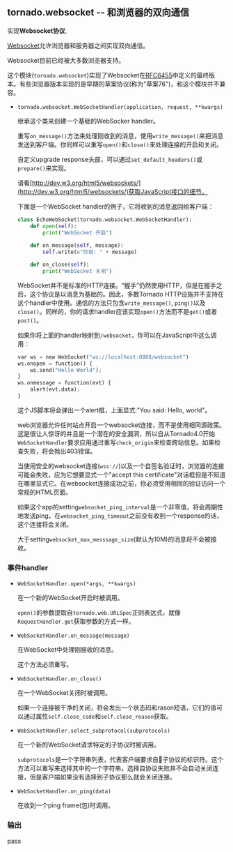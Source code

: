 ## tornado.websocket -- 和浏览器的双向通信

实现**Websocket协议**.

[Websocket](http://dev.w3.org/html5/websockets/)允许浏览器和服务器之间实现双向通信。

Websocket目前已经被大多数浏览器支持。

这个模块(`tornado.websocket`)实现了Websocket在[RFC6455](http://tools.ietf.org/html/rfc6455)中定义的最终版本。有些浏览器版本实现的是早期的草案协议(称为"草案76")，和这个模块并不兼容。

- `tornado.websocket.WebSocketHandler(application, request, **kwargs)`

    继承这个类来创建一个基础的WebSocker handler。

    重写`on_message()`方法来处理刚收到的消息，使用`write_message()`来把消息发送到客户端。你同样可以重写`open()`和`close()`来处理连接的开启和关闭。

    自定义upgrade response头部，可以通过`set_default_headers()`或`prepare()`来实现。

    请看[http://dev.w3.org/html5/websockets/](http://dev.w3.org/html5/websockets/)获取JavaScript接口的细节。

    下面是一个WebSocket handler的例子，它将收到的消息返回给客户端：

    ```python
    class EchoWebSocket(tornado.websocket.WebSocketHandler):
        def open(self):
            print("WebSocket 开启")
        
        def on_message(self, message):
            self.write(u"你说: " + message)

        def on_close(self):
            print("WebSocket 关闭")
    ```

    WebSocket并不是标准的HTTP连接。“握手”仍然使用HTTP，但是在握手之后，这个协议是以消息为基础的。因此，多数Tornado HTTP设施并不支持在这个handler中使用。通信的方法只包含`write_message()`, `ping()`以及`close()`。同样的，你的请求handler应该实现`open()`方法而不是`get()`或者`post()`。

    如果你将上面的handler映射到`/websocket`，你可以在JavaScript中这么调用：

    ```python
    var ws = new WebSocket("ws://localhost:8888/websocket")
    ws.onopen = function() {
        ws.send("Hello World");
    }
    ws.onmessage = function(evt) {
        alert(evt.data);
    }
    ```

    这个JS脚本将会弹出一个alert框，上面显式:"You said: Hello, world"。

    web浏览器允许任何站点开启一个websocket连接，而不是使用相同源政策。这是很让人惊讶的并且是一个潜在的安全漏洞，所以自从Tornado4.0开始`WebSocketHandler`要求应用通过重写`check_origin`来检查跨站信息。如果检查失败，将会抛出403错误。

    当使用安全的websocket连接(`wss://`)以及一个自签名验证时，浏览器的连接可能会失败，应为它想要显式一个"accept this certificate"对话框但是不知道在哪里显式它。在websocket连接成功之前，你必须受用相同的验证访问一个常规的HTML页面。

    如果这个app的setting`websocket_ping_interval`是一个非零值，将会周期性地发送ping，在`websocket_ping_timeout`之前没有收到一个response的话，这个连接将会关闭。

    大于setting`websocket_max_messsage_size`(默认为10M)的消息将不会被接收。

### 事件handler

- `WebSocketHandler.open(*args, **kwargs)`

    在一个新的WebSocket开启时被调用。

    `open()`的参数提取自`tornado.web.URLSpec`正则表达式，就像`RequestHandler.get`获取参数的方式一样。

- `WebSocketHandler.on_message(message)`

    在WebSocket中处理刚接收的消息。

    这个方法必须重写。

- `WebSocketHandler.on_close()`

    在一个WebSocket关闭时被调用。

    如果一个连接被干净的关闭，将会发出一个状态码和rason短语，它们的值可以通过属性`self.close_code`和`self.close_reason`获取。

- `WebSocketHandler.select_subprotocol(subprotocols)`

    在一个新的WebSocket请求特定的子协议时被调用。

    `subprotocols`是一个字符串列表，代表客户端要求自子协议的标识符。这个方法可以重写来选择其中的一个字符串。选择自协议失败并不会自动关闭连接，但是客户端如果没有选择到子协议那么就会关闭连接。

- `WebSocketHandler.on_ping(data)`

    在收到一个ping frame(包)时调用。

### 输出

pass

